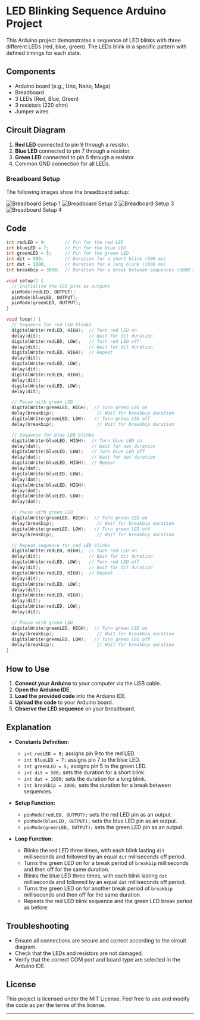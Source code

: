 # LED Blinking Sequence Arduino Project

This Arduino project demonstrates a sequence of LED blinks with three different LEDs (red, blue, green). The LEDs blink in a specific pattern with defined timings for each state.

## Components

- Arduino board (e.g., Uno, Nano, Mega)
- Breadboard
- 3 LEDs (Red, Blue, Green)
- 3 resistors (220 ohm)
- Jumper wires

## Circuit Diagram

1. **Red LED** connected to pin 9 through a resistor.
2. **Blue LED** connected to pin 7 through a resistor.
3. **Green LED** connected to pin 5 through a resistor.
4. Common GND connection for all LEDs.

### Breadboard Setup

The following images show the breadboard setup:

![Breadboard Setup 1](pic_1.jpeg)
![Breadboard Setup 2](pic_2.jpeg)
![Breadboard Setup 3](pic_3.jpeg)
![Breadboard Setup 4](pic_4.jpeg)

## Code

```cpp
int redLED = 9;       // Pin for the red LED
int blueLED = 7;      // Pin for the blue LED
int greenLED = 5;     // Pin for the green LED
int dit = 500;        // Duration for a short blink (500 ms)
int dat = 1000;       // Duration for a long blink (1000 ms)
int breakbip = 3000;  // Duration for a break between sequences (3000 ms)

void setup() {
  // Initialize the LED pins as outputs
  pinMode(redLED, OUTPUT);
  pinMode(blueLED, OUTPUT);
  pinMode(greenLED, OUTPUT);
}

void loop() {
  // Sequence for red LED blinks
  digitalWrite(redLED, HIGH);  // Turn red LED on
  delay(dit);                  // Wait for dit duration
  digitalWrite(redLED, LOW);   // Turn red LED off
  delay(dit);                  // Wait for dit duration
  digitalWrite(redLED, HIGH);  // Repeat
  delay(dit);
  digitalWrite(redLED, LOW);
  delay(dit);
  digitalWrite(redLED, HIGH);
  delay(dit);
  digitalWrite(redLED, LOW);
  delay(dit);

  // Pause with green LED
  digitalWrite(greenLED, HIGH);  // Turn green LED on
  delay(breakbip);                // Wait for breakbip duration
  digitalWrite(greenLED, LOW);   // Turn green LED off
  delay(breakbip);                // Wait for breakbip duration

  // Sequence for blue LED blinks
  digitalWrite(blueLED, HIGH);  // Turn blue LED on
  delay(dat);                   // Wait for dat duration
  digitalWrite(blueLED, LOW);   // Turn blue LED off
  delay(dat);                   // Wait for dat duration
  digitalWrite(blueLED, HIGH);  // Repeat
  delay(dat);
  digitalWrite(blueLED, LOW);
  delay(dat);
  digitalWrite(blueLED, HIGH);
  delay(dat);
  digitalWrite(blueLED, LOW);
  delay(dat);

  // Pause with green LED
  digitalWrite(greenLED, HIGH);  // Turn green LED on
  delay(breakbip);                // Wait for breakbip duration
  digitalWrite(greenLED, LOW);   // Turn green LED off
  delay(breakbip);                // Wait for breakbip duration

  // Repeat sequence for red LED blinks
  digitalWrite(redLED, HIGH);  // Turn red LED on
  delay(dit);                  // Wait for dit duration
  digitalWrite(redLED, LOW);   // Turn red LED off
  delay(dit);                  // Wait for dit duration
  digitalWrite(redLED, HIGH);  // Repeat
  delay(dit);
  digitalWrite(redLED, LOW);
  delay(dit);
  digitalWrite(redLED, HIGH);
  delay(dit);
  digitalWrite(redLED, LOW);
  delay(dit);

  // Pause with green LED
  digitalWrite(greenLED, HIGH);  // Turn green LED on
  delay(breakbip);                // Wait for breakbip duration
  digitalWrite(greenLED, LOW);   // Turn green LED off
  delay(breakbip);                // Wait for breakbip duration
}
```

## How to Use

1. **Connect your Arduino** to your computer via the USB cable.
2. **Open the Arduino IDE**.
3. **Load the provided code** into the Arduino IDE.
4. **Upload the code** to your Arduino board.
5. **Observe the LED sequence** on your breadboard.

## Explanation

- **Constants Definition:**
  - `int redLED = 9;` assigns pin 9 to the red LED.
  - `int blueLED = 7;` assigns pin 7 to the blue LED.
  - `int greenLED = 5;` assigns pin 5 to the green LED.
  - `int dit = 500;` sets the duration for a short blink.
  - `int dat = 1000;` sets the duration for a long blink.
  - `int breakbip = 3000;` sets the duration for a break between sequences.

- **Setup Function:**
  - `pinMode(redLED, OUTPUT);` sets the red LED pin as an output.
  - `pinMode(blueLED, OUTPUT);` sets the blue LED pin as an output.
  - `pinMode(greenLED, OUTPUT);` sets the green LED pin as an output.

- **Loop Function:**
  - Blinks the red LED three times, with each blink lasting `dit` milliseconds and followed by an equal `dit` milliseconds off period.
  - Turns the green LED on for a break period of `breakbip` milliseconds and then off for the same duration.
  - Blinks the blue LED three times, with each blink lasting `dat` milliseconds and followed by an equal `dat` milliseconds off period.
  - Turns the green LED on for another break period of `breakbip` milliseconds and then off for the same duration.
  - Repeats the red LED blink sequence and the green LED break period as before.

## Troubleshooting

- Ensure all connections are secure and correct according to the circuit diagram.
- Check that the LEDs and resistors are not damaged.
- Verify that the correct COM port and board type are selected in the Arduino IDE.

## License

This project is licensed under the MIT License. Feel free to use and modify the code as per the terms of the license.

---
